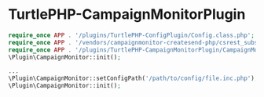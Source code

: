 TurtlePHP-CampaignMonitorPlugin
======================

``` php
require_once APP . '/plugins/TurtlePHP-ConfigPlugin/Config.class.php';
require_once APP . '/vendors/campaignmonitor-createsend-php/csrest_subscribers.php';
require_once APP . '/plugins/TurtlePHP-CampaignMonitorPlugin/CampaignMonitor.class.php';
\Plugin\CampaignMonitor::init();
```

``` php
...
\Plugin\CampaignMonitor::setConfigPath('/path/to/config/file.inc.php');
\Plugin\CampaignMonitor::init();
```
